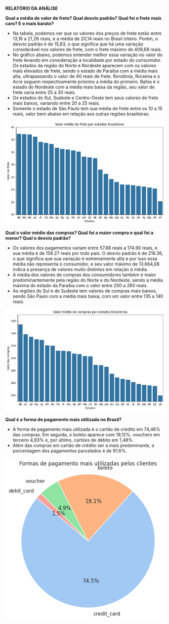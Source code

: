 **RELATÓRIO DA ANÁLISE**

**Qual a média de valor de frete? Qual desvio padrão? Qual foi o frete mais caro? E o mais barato?**

* Na tabela, podemos ver que os valores dos preços de frete estão entre 13,18 a 21,26 reais, e a média de 20,14 reais no Brasil inteiro. Porém, o desvio padrão é de 15,83, o que significa que há uma variação considerável nos valores de frete, com o frete máximo de 409,68 reais.
* No gráfico abaixo, podemos entender melhor essa variação no valor do frete levando em consideração a localidade por estado do consumidor. Os estados da região do Norte e Nordeste aparecem com os valores mais elevados de frete, sendo o estado de Paraíba com a média mais alta, ultrapassando o valor de 40 reais de frete. Rondônia, Roraima e o Acre seguem respectivamente próximo a média do primeiro. Bahia é o estado do Nordeste com a média mais baixa da região, seu valor de frete varia entre 25 a 30 reais.
* Os estados do Sul, Sudeste e Centro-Oeste tem seus valores de frete mais baixos, variando entre 20 a 25 reais.
* Somente o estado de São Paulo tem sua média de frete entre os 10 a 15 reais, valor bem abaixo em relação aos outras regiões brasileiras.

![Gráfico da média dos valores de frete por Estado no Brasil](graficos/frete-estado.png)

**Qual o valor médio das compras? Qual foi a maior compra e qual foi a menor? Qual o desvio padrão?**

* Os valores dos pagamentos variam entre 57.88 reais a 174.90 reais, e sua média é de 156.27 reais por todo país. O desvio padrão é de 216.36, o que significa que sua variação é extremamente alta e por isso essa média não representa o consumidor, e seu valor máximo de 13.664,08 indica a presença de valores muito distintos em relação à média.
* A média dos valores de compras dos consumidores também é maior predominantemente pela região do Norte e do Nordeste, sendo a média máxima do estado da Paraíba com o valor entre 250 a 260 reais.
* As regiões do Sul e do Sudeste tem valores de compras mais baixos, sendo São Paulo com a média mais baixa, com um valor entre 135 a 140 reais.

![Gráfico da média dos valores de compras por estados brasileiros](graficos/compras-estado.png)

**Qual é a forma de pagamento mais utilizada no Brasil?**

* A forma de pagamento mais utilizada é o cartão de crédito em 74,46% das compras. Em seguida, o boleto aparece com 19,12%, vouchers em terceiro 4,93% e, por último, cartões de débito em 1,48%. 
* Além das compras em cartão de crédito ser a mais predominante, a porcentagem dos pagamentos parcelados é de 91.6%.

![Gráfico das formas de pagamentos mais utilizadas pelos clientes](graficos/proporcao-formas-pagamento.png)